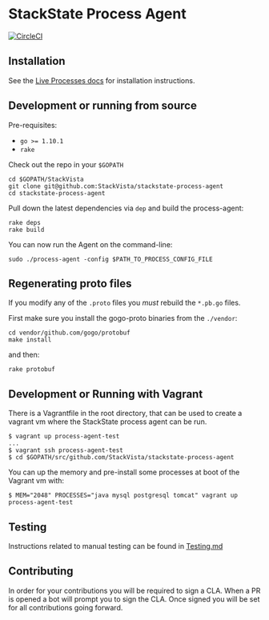 # StackState Process Agent

[![CircleCI](https://circleci.com/gh/StackVista/stackstate-process-agent.svg?style=svg)](https://circleci.com/gh/StackVista/stackstate-process-agent)

## Installation

See the [Live Processes docs](https://docs.datadoghq.com/graphing/infrastructure/process/#installation) for installation instructions.

## Development or running from source

Pre-requisites:

* `go >= 1.10.1`
* `rake`

Check out the repo in your `$GOPATH`

```
cd $GOPATH/StackVista
git clone git@github.com:StackVista/stackstate-process-agent
cd stackstate-process-agent
```

Pull down the latest dependencies via `dep` and build the process-agent:

```
rake deps
rake build
```

You can now run the Agent on the command-line:

```
sudo ./process-agent -config $PATH_TO_PROCESS_CONFIG_FILE
```

## Regenerating proto files

If you modify any of the `.proto` files you _must_ rebuild the `*.pb.go` files.

First make sure you install the gogo-proto binaries from the `./vendor`:

```
cd vendor/github.com/gogo/protobuf
make install
```

and then:

```
rake protobuf
```

## Development or Running with Vagrant
There is a Vagrantfile in the root directory, that can be used to create a vagrant vm where the StackState process agent can be run.

```
$ vagrant up process-agent-test
...
$ vagrant ssh process-agent-test
$ cd $GOPATH/src/github.com/StackVista/stackstate-process-agent
```

You can up the memory and pre-install some processes at boot of the Vagrant vm with:

```
$ MEM="2048" PROCESSES="java mysql postgresql tomcat" vagrant up process-agent-test
```

## Testing

Instructions related to manual testing can be found in [Testing.md](Testing.md)

## Contributing

In order for your contributions you will be required to sign a CLA. When a PR is opened a bot will prompt you to sign the CLA. Once signed you will be set for all contributions going forward.
